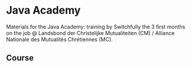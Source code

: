 # Java Academy

Materials for the Java Academy: training by Switchfully the 3 first months on the job @ Landsbond der Christelijke Mutualiteiten (CM) / Alliance Nationale des Mutualités Chrétiennes (MC).


## Course 
